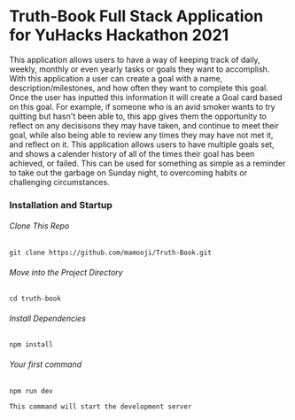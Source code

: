 # Truth-Book Full Stack Application for YuHacks Hackathon 2021

This application allows users to have a way of keeping track of daily, weekly, monthly or even yearly tasks or goals they want to accomplish. With this application a user can create a goal with a name, description/milestones, and how often they want to complete this goal. Once the user has inputted this information it will create a Goal card based on this goal. For example, if someone who is an avid smoker wants to try quitting but hasn't been able to, this app gives them the opportunity to reflect on any decisisons they may have taken, and continue to meet their goal, while also being able to review any times they may have not met it, and reflect on it. This application allows users to have multiple goals set, and shows a calender history of all of the times their goal has been achieved, or failed. This can be used for something as simple as a reminder to take out the garbage on Sunday night, to overcoming habits or challenging circumstances.

### Installation and Startup

###### Clone This Repo

```
git clone https://github.com/mamooji/Truth-Book.git
```

###### Move into the Project Directory

```
cd truth-book
```

###### Install Dependencies

```
npm install
```

###### Your first command

```
npm run dev

This command will start the development server
```
